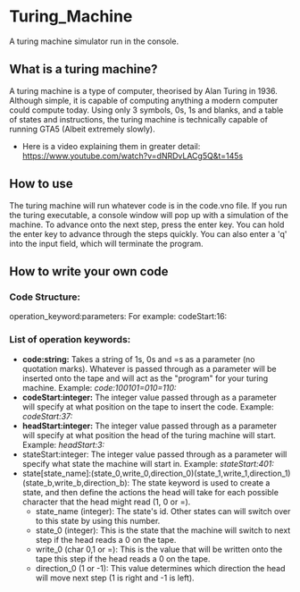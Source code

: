 # Turing_Machine
A turing machine simulator run in the console. 
## What is a turing machine?
A turing machine is a type of computer, theorised by Alan Turing in 1936. Although simple, it is capable of computing anything a modern computer could compute today. Using only 3 symbols, 0s, 1s and blanks, and a table of states and instructions, the turing machine is technically capable of running GTA5 (Albeit extremely slowly). 
- Here is a video explaining them in greater detail: https://www.youtube.com/watch?v=dNRDvLACg5Q&t=145s
## How to use
The turing machine will run whatever code is in the code.vno file. If you run the turing executable, a console window will pop up with a simulation of the machine. To advance onto the next step, press the enter key. You can hold the enter key to advance through the steps quickly. You can also enter a 'q' into the input field, which will terminate the program.
## How to write your own code
### Code Structure:
operation_keyword:parameters:
For example:
codeStart:16:
### List of operation keywords:
- **code:string:** Takes a string of 1s, 0s and =s as a parameter (no quotation marks). Whatever is passed through as a parameter will be inserted onto the tape and will act as the "program" for your turing machine. Example: *code:100101=010=110:*
- **codeStart:integer:** The integer value passed through as a parameter will specify at what position on the tape to insert the code. Example: *codeStart:37:*
- **headStart:integer:** The integer value passed through as a parameter will specify at what position the head of the turing machine will start. Example: *headStart:3:*
- stateStart:integer: The integer value passed through as a parameter will specify what state the machine will start in. Example: *stateStart:401:*
- state\[state_name\]:(state_0,write_0,direction_0)(state_1,write_1,direction_1)(state_b,write_b,direction_b): The state keyword is used to create a state, and then define the actions the head will take for each possible character that the head might read (1, 0 or =).
  - state_name (integer): The state's id. Other states can will switch over to this state by using this number.
  - state_0 (integer): This is the state that the machine will switch to next step if the head reads a 0 on the tape.
  - write_0 (char 0,1 or =): This is the value that will be written onto the tape this step if the head reads a 0 on the tape.
  - direction_0 (1 or -1): This value determines which direction the head will move next step (1 is right and -1 is left).

